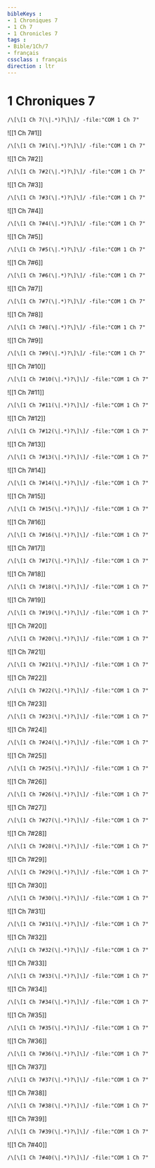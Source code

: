 ```yaml
---
bibleKeys : 
- 1 Chroniques 7
- 1 Ch 7
- 1 Chronicles 7
tags : 
- Bible/1Ch/7
- français
cssclass : français
direction : ltr
---
```


# 1 Chroniques 7

```query
/\[\[1 Ch 7(\|.*)?\]\]/ -file:"COM 1 Ch 7"
```



![[1 Ch 7#1]]

```query
/\[\[1 Ch 7#1(\|.*)?\]\]/ -file:"COM 1 Ch 7"
```

![[1 Ch 7#2]]

```query
/\[\[1 Ch 7#2(\|.*)?\]\]/ -file:"COM 1 Ch 7"
```

![[1 Ch 7#3]]

```query
/\[\[1 Ch 7#3(\|.*)?\]\]/ -file:"COM 1 Ch 7"
```

![[1 Ch 7#4]]

```query
/\[\[1 Ch 7#4(\|.*)?\]\]/ -file:"COM 1 Ch 7"
```

![[1 Ch 7#5]]

```query
/\[\[1 Ch 7#5(\|.*)?\]\]/ -file:"COM 1 Ch 7"
```

![[1 Ch 7#6]]

```query
/\[\[1 Ch 7#6(\|.*)?\]\]/ -file:"COM 1 Ch 7"
```

![[1 Ch 7#7]]

```query
/\[\[1 Ch 7#7(\|.*)?\]\]/ -file:"COM 1 Ch 7"
```

![[1 Ch 7#8]]

```query
/\[\[1 Ch 7#8(\|.*)?\]\]/ -file:"COM 1 Ch 7"
```

![[1 Ch 7#9]]

```query
/\[\[1 Ch 7#9(\|.*)?\]\]/ -file:"COM 1 Ch 7"
```

![[1 Ch 7#10]]

```query
/\[\[1 Ch 7#10(\|.*)?\]\]/ -file:"COM 1 Ch 7"
```

![[1 Ch 7#11]]

```query
/\[\[1 Ch 7#11(\|.*)?\]\]/ -file:"COM 1 Ch 7"
```

![[1 Ch 7#12]]

```query
/\[\[1 Ch 7#12(\|.*)?\]\]/ -file:"COM 1 Ch 7"
```

![[1 Ch 7#13]]

```query
/\[\[1 Ch 7#13(\|.*)?\]\]/ -file:"COM 1 Ch 7"
```

![[1 Ch 7#14]]

```query
/\[\[1 Ch 7#14(\|.*)?\]\]/ -file:"COM 1 Ch 7"
```

![[1 Ch 7#15]]

```query
/\[\[1 Ch 7#15(\|.*)?\]\]/ -file:"COM 1 Ch 7"
```

![[1 Ch 7#16]]

```query
/\[\[1 Ch 7#16(\|.*)?\]\]/ -file:"COM 1 Ch 7"
```

![[1 Ch 7#17]]

```query
/\[\[1 Ch 7#17(\|.*)?\]\]/ -file:"COM 1 Ch 7"
```

![[1 Ch 7#18]]

```query
/\[\[1 Ch 7#18(\|.*)?\]\]/ -file:"COM 1 Ch 7"
```

![[1 Ch 7#19]]

```query
/\[\[1 Ch 7#19(\|.*)?\]\]/ -file:"COM 1 Ch 7"
```

![[1 Ch 7#20]]

```query
/\[\[1 Ch 7#20(\|.*)?\]\]/ -file:"COM 1 Ch 7"
```

![[1 Ch 7#21]]

```query
/\[\[1 Ch 7#21(\|.*)?\]\]/ -file:"COM 1 Ch 7"
```

![[1 Ch 7#22]]

```query
/\[\[1 Ch 7#22(\|.*)?\]\]/ -file:"COM 1 Ch 7"
```

![[1 Ch 7#23]]

```query
/\[\[1 Ch 7#23(\|.*)?\]\]/ -file:"COM 1 Ch 7"
```

![[1 Ch 7#24]]

```query
/\[\[1 Ch 7#24(\|.*)?\]\]/ -file:"COM 1 Ch 7"
```

![[1 Ch 7#25]]

```query
/\[\[1 Ch 7#25(\|.*)?\]\]/ -file:"COM 1 Ch 7"
```

![[1 Ch 7#26]]

```query
/\[\[1 Ch 7#26(\|.*)?\]\]/ -file:"COM 1 Ch 7"
```

![[1 Ch 7#27]]

```query
/\[\[1 Ch 7#27(\|.*)?\]\]/ -file:"COM 1 Ch 7"
```

![[1 Ch 7#28]]

```query
/\[\[1 Ch 7#28(\|.*)?\]\]/ -file:"COM 1 Ch 7"
```

![[1 Ch 7#29]]

```query
/\[\[1 Ch 7#29(\|.*)?\]\]/ -file:"COM 1 Ch 7"
```

![[1 Ch 7#30]]

```query
/\[\[1 Ch 7#30(\|.*)?\]\]/ -file:"COM 1 Ch 7"
```

![[1 Ch 7#31]]

```query
/\[\[1 Ch 7#31(\|.*)?\]\]/ -file:"COM 1 Ch 7"
```

![[1 Ch 7#32]]

```query
/\[\[1 Ch 7#32(\|.*)?\]\]/ -file:"COM 1 Ch 7"
```

![[1 Ch 7#33]]

```query
/\[\[1 Ch 7#33(\|.*)?\]\]/ -file:"COM 1 Ch 7"
```

![[1 Ch 7#34]]

```query
/\[\[1 Ch 7#34(\|.*)?\]\]/ -file:"COM 1 Ch 7"
```

![[1 Ch 7#35]]

```query
/\[\[1 Ch 7#35(\|.*)?\]\]/ -file:"COM 1 Ch 7"
```

![[1 Ch 7#36]]

```query
/\[\[1 Ch 7#36(\|.*)?\]\]/ -file:"COM 1 Ch 7"
```

![[1 Ch 7#37]]

```query
/\[\[1 Ch 7#37(\|.*)?\]\]/ -file:"COM 1 Ch 7"
```

![[1 Ch 7#38]]

```query
/\[\[1 Ch 7#38(\|.*)?\]\]/ -file:"COM 1 Ch 7"
```

![[1 Ch 7#39]]

```query
/\[\[1 Ch 7#39(\|.*)?\]\]/ -file:"COM 1 Ch 7"
```

![[1 Ch 7#40]]

```query
/\[\[1 Ch 7#40(\|.*)?\]\]/ -file:"COM 1 Ch 7"
```

